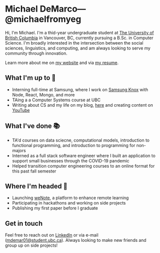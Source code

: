 # Michael DeMarco—@michaelfromyeg

Hi, I'm Michael. I'm a thid-year undergraduate student at [The University of British Columbia](https://ubc.ca) in Vancouver, BC, currently pursuing a B.Sc. in Computer Science. I'm broadly interested in the intersection between the social sciences, linguistics, and computing, and am always looking to serve my community through innovation.

Learn more about me on [my website](https://michaeldemar.co) and via [my resume](https://resume.michaeldemar.co).

## What I'm up to 🧰

- Interning full-time at Samsung, where I work on [Samsung Knox](https://samsungknox.com/) with Node, React, Mongo, and more
- TAing a a Computer Systems course at UBC
- Writing about CS and my life on my blog, [here](https://michaeldemar.co/blog) and creating content on [YouTube](https://www.youtube.com/channel/UCohoNm6NqDAetXX6MiaV_RQ)

## What I've done 📚

- TA'd courses on data sciecne, computational models, introduction to functional programming, and introduction to programming for non-majors
- Interned as a full stack software engineer where I built an application to support small businesses through the COVID-19 pandemic
- Helped transition computer engineering courses to an online format for this past fall semester

## Where I'm headed 🚂

- Launching [weNote](https://wenote.ca), a platform to enhance remote learning
- Participating in hackathons and working on side projects
- Publishing my first paper before I graduate

## Get in touch

Feel free to reach out on [LinkedIn](https://linkedin.com/in/michaelfromyeg/) or via e-mail (mdemar01@student.ubc.ca). Always looking to make new friends and group up on side projects!
